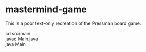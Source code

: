 # mastermind-game

This is a poor text-only recreation of the Pressman board game.

cd src/main  
javac Main.java  
java Main
